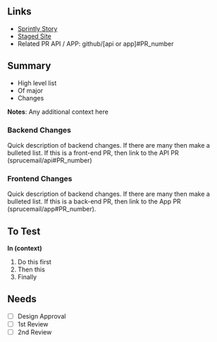 ## Links ##
- [Sprintly Story](https://url.to.sprintly.story)
- [Staged Site](http://url.to.staged.site)
- Related PR API / APP: github/[api or app]#PR_number

## Summary ##
- High level list
- Of major
- Changes

**Notes**: Any additional context here

### Backend Changes ###
Quick description of backend changes. If there are many then make a bulleted list. If this is a front-end PR, then link to the API PR (sprucemail/api#PR_number)

### Frontend Changes ###
Quick description of backend changes. If there are many then make a bulleted list. If this is a back-end PR, then link to the App PR (sprucemail/app#PR_number).

## To Test ##

**In (context)**

1. Do this first
2. Then this
3. Finally

## Needs ##

- [ ] Design Approval
- [ ] 1st Review
- [ ] 2nd Review
